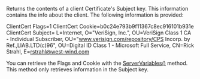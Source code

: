 ﻿Returns the contents of a client Certificate's Subject key. This information contains the info about the client. The following information is provided:

ClientCert Flags=1
ClientCert Cookie=b0c24e793b9f11367c8ec916101b931e
ClientCert Subject=
L=Internet, O="VeriSign, Inc.", OU=VeriSign Class 1 CA - Individual Subscriber, OU="www.verisign.com/repository/CPS Incorp. by Ref.,LIAB.LTD(c)96", 
OU=Digital ID Class 1 - Microsoft Full Service, 
CN=Rick Strahl, E=rstrahl@west-wind.com

You can retrieve the Flags and Cookie with the [ServerVariables()](vfps://Topic/wwRequest%3A%3AServerVariables) method. This method only retrieves information in the Subject key.